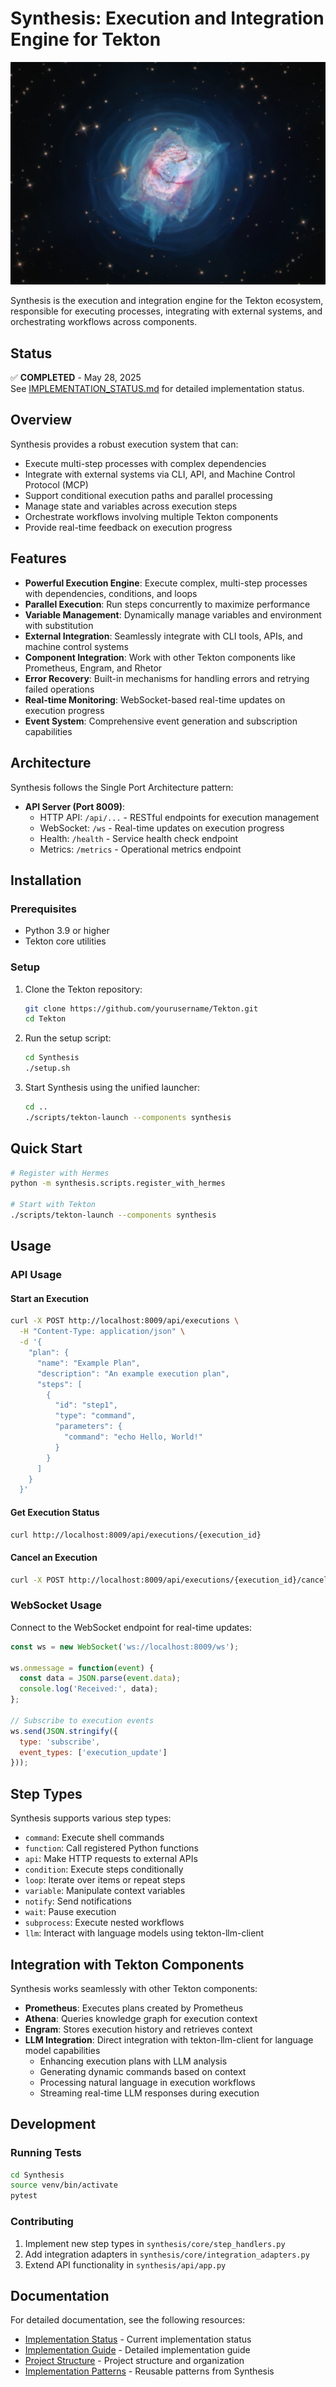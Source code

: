 # Synthesis: Execution and Integration Engine for Tekton

![Synthesis Icon](../../../images/icon.jpg)

Synthesis is the execution and integration engine for the Tekton ecosystem, responsible for executing processes, integrating with external systems, and orchestrating workflows across components.

## Status

✅ **COMPLETED** - May 28, 2025  
See [IMPLEMENTATION_STATUS.md](./IMPLEMENTATION_STATUS.md) for detailed implementation status.

## Overview

Synthesis provides a robust execution system that can:

- Execute multi-step processes with complex dependencies
- Integrate with external systems via CLI, API, and Machine Control Protocol (MCP)
- Support conditional execution paths and parallel processing
- Manage state and variables across execution steps
- Orchestrate workflows involving multiple Tekton components
- Provide real-time feedback on execution progress

## Features

- **Powerful Execution Engine**: Execute complex, multi-step processes with dependencies, conditions, and loops
- **Parallel Execution**: Run steps concurrently to maximize performance
- **Variable Management**: Dynamically manage variables and environment with substitution
- **External Integration**: Seamlessly integrate with CLI tools, APIs, and machine control systems
- **Component Integration**: Work with other Tekton components like Prometheus, Engram, and Rhetor
- **Error Recovery**: Built-in mechanisms for handling errors and retrying failed operations
- **Real-time Monitoring**: WebSocket-based real-time updates on execution progress
- **Event System**: Comprehensive event generation and subscription capabilities

## Architecture

Synthesis follows the Single Port Architecture pattern:

- **API Server (Port 8009)**:
  - HTTP API: `/api/...` - RESTful endpoints for execution management
  - WebSocket: `/ws` - Real-time updates on execution progress
  - Health: `/health` - Service health check endpoint
  - Metrics: `/metrics` - Operational metrics endpoint

## Installation

### Prerequisites

- Python 3.9 or higher
- Tekton core utilities

### Setup

1. Clone the Tekton repository:
   ```bash
   git clone https://github.com/yourusername/Tekton.git
   cd Tekton
   ```

2. Run the setup script:
   ```bash
   cd Synthesis
   ./setup.sh
   ```

3. Start Synthesis using the unified launcher:
   ```bash
   cd ..
   ./scripts/tekton-launch --components synthesis
   ```

## Quick Start

```bash
# Register with Hermes
python -m synthesis.scripts.register_with_hermes

# Start with Tekton
./scripts/tekton-launch --components synthesis
```

## Usage

### API Usage

#### Start an Execution

```bash
curl -X POST http://localhost:8009/api/executions \
  -H "Content-Type: application/json" \
  -d '{
    "plan": {
      "name": "Example Plan",
      "description": "An example execution plan",
      "steps": [
        {
          "id": "step1",
          "type": "command",
          "parameters": {
            "command": "echo Hello, World!"
          }
        }
      ]
    }
  }'
```

#### Get Execution Status

```bash
curl http://localhost:8009/api/executions/{execution_id}
```

#### Cancel an Execution

```bash
curl -X POST http://localhost:8009/api/executions/{execution_id}/cancel
```

### WebSocket Usage

Connect to the WebSocket endpoint for real-time updates:

```javascript
const ws = new WebSocket('ws://localhost:8009/ws');

ws.onmessage = function(event) {
  const data = JSON.parse(event.data);
  console.log('Received:', data);
};

// Subscribe to execution events
ws.send(JSON.stringify({
  type: 'subscribe',
  event_types: ['execution_update']
}));
```

## Step Types

Synthesis supports various step types:

- `command`: Execute shell commands
- `function`: Call registered Python functions
- `api`: Make HTTP requests to external APIs
- `condition`: Execute steps conditionally
- `loop`: Iterate over items or repeat steps
- `variable`: Manipulate context variables
- `notify`: Send notifications
- `wait`: Pause execution
- `subprocess`: Execute nested workflows
- `llm`: Interact with language models using tekton-llm-client

## Integration with Tekton Components

Synthesis works seamlessly with other Tekton components:

- **Prometheus**: Executes plans created by Prometheus
- **Athena**: Queries knowledge graph for execution context
- **Engram**: Stores execution history and retrieves context
- **LLM Integration**: Direct integration with tekton-llm-client for language model capabilities
  - Enhancing execution plans with LLM analysis
  - Generating dynamic commands based on context
  - Processing natural language in execution workflows
  - Streaming real-time LLM responses during execution

## Development

### Running Tests

```bash
cd Synthesis
source venv/bin/activate
pytest
```

### Contributing

1. Implement new step types in `synthesis/core/step_handlers.py`
2. Add integration adapters in `synthesis/core/integration_adapters.py`
3. Extend API functionality in `synthesis/api/app.py`

## Documentation

For detailed documentation, see the following resources:

- [Implementation Status](./IMPLEMENTATION_STATUS.md) - Current implementation status
- [Implementation Guide](./IMPLEMENTATION_GUIDE.md) - Detailed implementation guide
- [Project Structure](./PROJECT_STRUCTURE.md) - Project structure and organization
- [Implementation Patterns](../../TektonDocumentation/Architecture/Synthesis/ImplementationPatterns.md) - Reusable patterns from Synthesis
